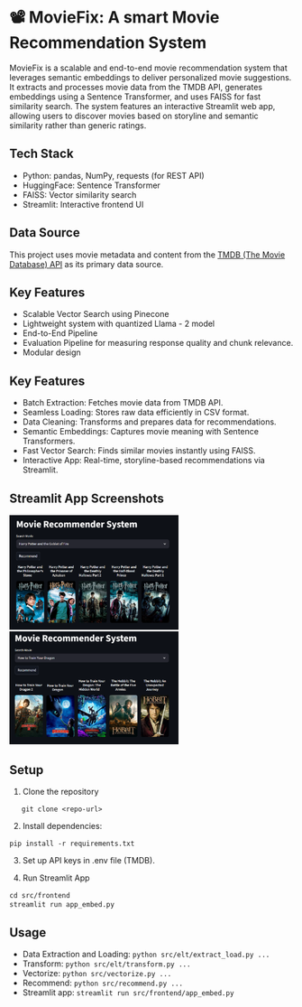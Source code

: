 # 📽️ MovieFix: A smart Movie Recommendation System
MovieFix is a scalable and end-to-end movie recommendation system that leverages semantic embeddings to deliver personalized movie suggestions. It extracts and processes movie data from the TMDB API, generates embeddings using a Sentence Transformer, and uses FAISS for fast similarity search. The system features an interactive Streamlit web app, allowing users to discover movies based on storyline and semantic similarity rather than generic ratings.


## Tech Stack 
- Python: pandas, NumPy, requests (for REST API)
- HuggingFace: Sentence Transformer
- FAISS: Vector similarity search
- Streamlit: Interactive frontend UI


## Data Source
This project uses movie metadata and content from the [TMDB (The Movie Database) API](https://www.themoviedb.org/documentation/api) as its primary data source. 


## Key Features 
- Scalable Vector Search using Pinecone
- Lightweight system with quantized Llama - 2 model 
- End-to-End Pipeline
- Evaluation Pipeline for measuring response quality and chunk relevance.
- Modular design 


## Key Features
- Batch Extraction: Fetches movie data from TMDB API.
- Seamless Loading: Stores raw data efficiently in CSV format.
- Data Cleaning: Transforms and prepares data for recommendations.
- Semantic Embeddings: Captures movie meaning with Sentence Transformers.
- Fast Vector Search: Finds similar movies instantly using FAISS.
- Interactive App: Real-time, storyline-based recommendations via Streamlit.


## Streamlit App Screenshots
<p float="left">
  <img src="images/image_1.png" width="300" style="margin-right: 10px;"/>
  <img src="images/image_2.png" width="300"/>
</p>


## Setup
1. Clone the repository
```
   git clone <repo-url>
```

2. Install dependencies:
```
pip install -r requirements.txt
```

3. Set up API keys in .env file (TMDB).

4. Run Streamlit App
```
cd src/frontend
streamlit run app_embed.py
```

## Usage
- Data Extraction and Loading: `python src/elt/extract_load.py ...`
- Transform: `python src/elt/transform.py ...`
- Vectorize: `python src/vectorize.py ...`
- Recommend: `python src/recommend.py ...`
- Streamlit app: `streamlit run src/frontend/app_embed.py`

